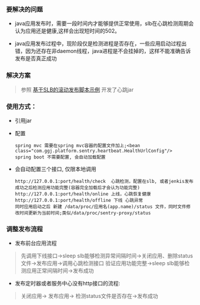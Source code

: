 ### 要解决的问题

- java应用发布时，需要一段时间内才能够提供正常使用，slb在心跳检测周期会认为应用还是健康,这样会出现短时间的502。

- java应用发布过程中，现阶段仅是检测进程是否存在，一些应用启动过程出错，因为还存在非daemon线程，java进程是不会挂掉的，这样不能准确告诉发布是否真正成功

### 解决方案

> 参照 [基于SLB的滚动发布脚本示例](https://help.aliyun.com/document_detail/57399.html?spm=5176.11065259.1996646101.searchclickresult.1f2fb390Dh5h49) 开发了心跳jar

### 使用方式：


- 引用jar

- 配置

      spring mvc 需要在spring mvc容器的配置文件加上;<bean class="com.ggj.platform.sentry.heartbeat.HealthUrlConfig"/>
      spring boot 不需要配置, 会自动加载配置

- 会自动配置三个接口, 仅限本地调用

      http://127.0.0.1:port/health/check  心跳检测，配置在slb, 或者jenkis发布成功之后检测应用功能完整(容器完全加载后才会认为功能完整)
      http://127.0.0.1:port/health/online 上线，心跳恢复健康
      http://127.0.0.1:port/health/offline 下线 心跳异常
      同时应用启动之后 新建 /data/proc/应用名(app.name)/status 文件，同时文件修改时间更新为当前时间;类似/data/proc/sentry-proxy/status


### 调整发布流程

- 发布前台应用流程

> 先调用下线接口->sleep slb能够检测异常间隔时间->关闭应用、删除status文件->发布应用->调用心跳检测接口 验证应用功能完整->sleep slb能够检测应用正常间隔时间->发布成功


- 发布定时器或者服务中心没有http接口的流程:

> 关闭应用-> 发布应用-> 检测status文件是否存在->发布成功

